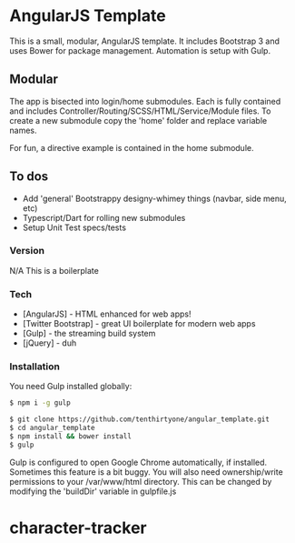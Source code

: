 # AngularJS Template

This is a small, modular, AngularJS template. It includes Bootstrap 3 and uses Bower for package management. Automation is setup with Gulp.

## Modular

The app is bisected into login/home submodules. Each is fully contained and includes Controller/Routing/SCSS/HTML/Service/Module files. To create a new submodule copy the 'home' folder and replace variable names. 

For fun, a directive example is contained in the home submodule.

## To dos
  - Add 'general' Bootstrappy designy-whimey things (navbar, side menu, etc)
  - Typescript/Dart for rolling new submodules
  - Setup Unit Test specs/tests

### Version

N/A This is a boilerplate

### Tech

* [AngularJS] - HTML enhanced for web apps!
* [Twitter Bootstrap] - great UI boilerplate for modern web apps
* [Gulp] - the streaming build system
* [jQuery] - duh

### Installation

You need Gulp installed globally:

```sh
$ npm i -g gulp
```

```sh
$ git clone https://github.com/tenthirtyone/angular_template.git
$ cd angular_template
$ npm install && bower install
$ gulp
```

Gulp is configured to open Google Chrome automatically, if installed. Sometimes this feature is a bit buggy. You will also need ownership/write permissions to your /var/www/html directory. This can be changed by modifying the 'buildDir' variable in gulpfile.js




# character-tracker
